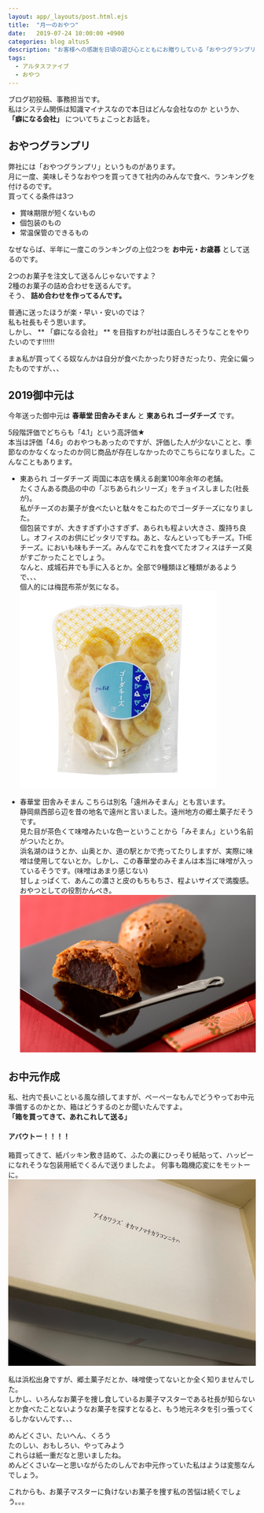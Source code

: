 ```yaml
---
layout: app/_layouts/post.html.ejs
title:  "月一のおやつ"
date:   2019-07-24 10:00:00 +0900
categories: blog altus5
description: "お客様への感謝を日頃の遊び心とともにお贈りしている「おやつグランプリ」のご紹介と、2019年上半期のランキング発表。"
tags: 
  - アルタスファイブ
  - おやつ
---
```


ブログ初投稿、事務担当です。  
私はシステム関係は知識マイナスなので本日はどんな会社なのか というか、  
**「癖になる会社」** についてちょこっとお話を。  

## おやつグランプリ
弊社には「おやつグランプリ」というものがあります。  
月に一度、美味しそうなおやつを買ってきて社内のみんなで食べ、ランキングを付けるのです。  
買ってくる条件は3つ  
- 賞味期限が短くないもの
- 個包装のもの
- 常温保管のできるもの

なぜならば、半年に一度このランキングの上位2つを **お中元・お歳暮** として送るのです。  

2つのお菓子を注文して送るんじゃないですよ？  
2種のお菓子の詰め合わせを送るんです。  
そう、
**詰め合わせを作ってるんです。**  

普通に送ったほうが楽・早い・安いのでは？  
私も社長もそう思います。  
しかし、 ** 「癖になる会社」 ** を目指すわが社は面白しろそうなことをやりたいのです‼‼‼

まぁ私が買ってくる奴なんかは自分が食べたかったり好きだったり、完全に偏ったものですが、、、

## 2019御中元は
今年送った御中元は
**春華堂 田舎みそまん** と **東あられ ゴーダチーズ** です。  

5段階評価でどちらも「4.1」という高評価★  
本当は評価「4.6」のおやつもあったのですが、評価した人が少ないことと、季節なのかなくなったのか同じ商品が存在しなかったのでこちらになりました。こんなこともあります。  

- 東あられ ゴーダチーズ
両国に本店を構える創業100年余年の老舗。  
たくさんある商品の中の「ぷちあられシリーズ」をチョイスしました(社長が)。  
私がチーズのお菓子が食べたいと駄々をこねたのでゴーダチーズになりました。  
個包装ですが、大きすぎず小さすぎず、あられも程よい大きさ、腹持ち良し。オフィスのお供にピッタリですね。あと、なんといってもチーズ。THEチーズ。においも味もチーズ。みんなでこれを食べてたオフィスはチーズ臭がすごかったことでしょう。  
なんと、成城石井でも手に入るとか。全部で9種類ほど種類があるようで、、、  
個人的には梅昆布茶が気になる。  
![ぷちあられ](/images//blog/uno/azuma-gouda-cheese.png)


-  春華堂 田舎みそまん
こちらは別名「遠州みそまん」とも言います。    
静岡県西部ら辺を昔の地名で遠州と言いました。遠州地方の郷土菓子だそうです。    
見た目が茶色くて味噌みたいな色ーということから「みそまん」という名前がついたとか。  
浜名湖のほうとか、山奥とか、道の駅とかで売ってたりしますが、実際に味噌は使用してないとか。しかし、この春華堂のみそまんは本当に味噌が入っているそうです。(味噌はあまり感じない)    
 甘しょっぱくて、あんこの濃さと皮のもちもちさ、程よいサイズで満腹感。おやつとしての役割かんぺき。  
![田舎みそまん](/images//blog/uno/misoman.png)


## お中元作成
私、社内で長いこといる風な顔してますが、ペーペーなもんでどうやってお中元準備するのかとか、箱はどうするのとか聞いたんですよ。  
**「箱を買ってきて、あれこれして送る」**
#### アバウトー！！！！
箱買ってきて、紙パッキン敷き詰めて、ふたの裏にひっそり紙貼って、ハッピーになれそうな包装用紙でくるんで送りましたよ。  何事も臨機応変にをモットーに。
![お中元](/images//blog/uno/aikawarazu.png)

私は浜松出身ですが、郷土菓子だとか、味噌使ってないとか全く知りませんでした。  
しかし、いろんなお菓子を捜し食しているお菓子マスターである社長が知らないとか食べたことないようなお菓子を探すとなると、もう地元ネタを引っ張ってくるしかないんです、、、

めんどくさい、たいへん、くろう   
たのしい、おもしろい、やってみよう   
これらは紙一重だなと思いましたね。   
めんどくさいな―と思いながらたのしんでお中元作っていた私はようは変態なんでしょう。

これからも、お菓子マスターに負けないお菓子を捜す私の苦悩は続くでしょう。。。
